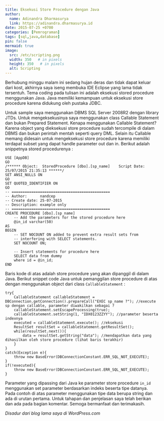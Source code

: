 ```yaml
---
title: Eksekusi Store Procedure dengan Java
author:
  name: Adinandra Dharmasurya
  link: https://adinandra.dharmasurya.id
date: 2015-07-25 +0700
categories: [Pemrograman]
tags: [sql,java,database]
pin: false
mermaid: true
image:
  src: /etc/scripting.png
  width: 350   # in pixels
  height: 350   # in pixels
  alt: Scripting
---
```


Berhubung minggu malam ini sedang hujan deras dan tidak dapat keluar dari kost, akhirnya saya iseng membuka IDE Eclipse yang lama tidak tersentuh. Tema coding pada tulisan ini adalah eksekusi stored procedure menggunakan Java. Java memiliki kemampuan untuk eksekusi store procedure karena didukung oleh pustaka JDBC.

Untuk sample saya menggunakan DBMS SQL Server 2008R2 dengan library JTDs. Untuk mengeksekusinya saya menggunakan class Callable Statement dan bukan Prepared Statement. Kenapa menggunakan Callable Statement? Karena object yang dieksekusi store procedure sudah tercompile di dalam DBMS dan bukan perintah mentah seperti query DML. Selain itu Callable memang didesain untuk mengeksekusi store procedure karena memiliki terdapat subset yang dapat handle parameter out dan in. Berikut adalah snippetnya stored procedurenya :

```
USE [AppDB]
GO
/****** Object:  StoredProcedure [dbo].[sp_name]    Script Date: 25/07/2015 21:35:13 ******/
SET ANSI_NULLS ON
GO
SET QUOTED_IDENTIFIER ON
GO
-- =============================================
-- Author:		nandcep
-- Create date: 25-07-2015
-- Description:	example only
-- =============================================
CREATE PROCEDURE [dbo].[sp_name] 
	-- Add the parameters for the stored procedure here
	@in_id varchar(50)
AS
BEGIN
	-- SET NOCOUNT ON added to prevent extra result sets from
	-- interfering with SELECT statements.
	SET NOCOUNT ON;

    -- Insert statements for procedure here
	SELECT data from dummy
	where id = @in_id; 
END
```
Baris kode di atas adalah store procedure yang akan dipanggil di dalam Java. Berikut snippet code Java untuk pemanggilan store procedure di atas dengan menggunakan object dari class ```CallableStatement``` :

```
try{
    CallableStatement callableStatement = DBConnection.getConnection().prepareCall("EXEC sp_name ?"); //execute sp dengan callable, parameter diwakilkan sebagai ?
	callableStatement.setEscapeProcessing(true);
	callableStatement.setString(1, "IDX0123ZZYY"); //parameter beserta indexnya
	executed = callableStatement.execute(); //eksekusi
	ResultSet resultSet = callableStatement.getResultSet();
	while(resultSet.next()){
		data = resultSet.getString("data"); //mendapatkan data yang dihasilkan oleh store procedure (lihat baris terakhir)
	}
}
catch(Exception e){
	throw new BaseError(DBConnectionConstant.ERR_SQL_NOT_EXECUTE);
}
if(!executed){
	throw new BaseError(DBConnectionConstant.ERR_SQL_NOT_EXECUTE);
}
```

Parameter yang dipassing dari Java ke parameter store procedure ```in_id``` menggunakan set parameter berdasarkan indeks beserta tipe datanya. Pada contoh di atas parameter menggunakan tipe data berupa string dan ada di urutan pertama. Untuk tahapan dan penjelasan saya telah berikan dan ada pada bagian komentar. Semoga bermanfaat dan terimakasih.

*Disadur dari blog lama saya di WordPress.com*